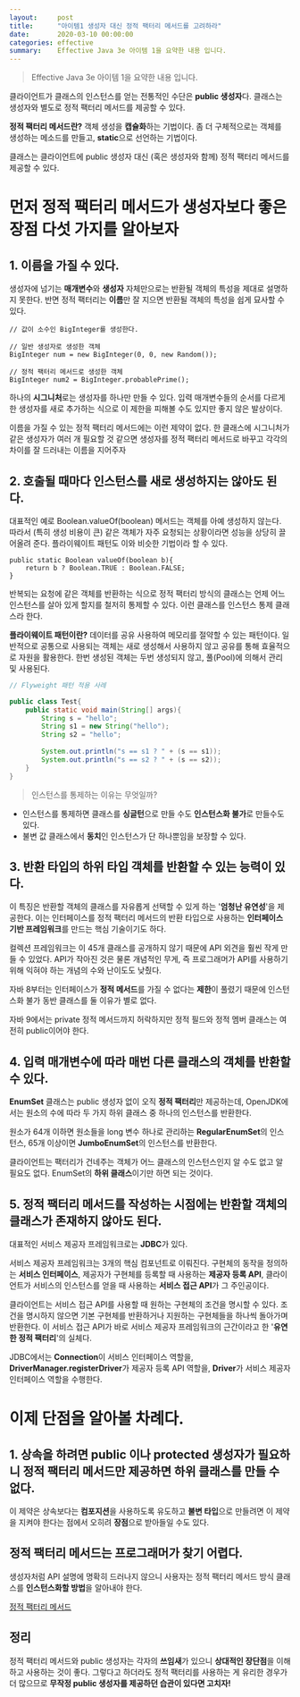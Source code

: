 ```yaml
---
layout:     post
title:      "아이템1 생성자 대신 정적 팩터리 메서드를 고려하라"
date:       2020-03-10 00:00:00
categories: effective
summary:    Effective Java 3e 아이템 1을 요약한 내용 입니다.
---
```


> Effective Java 3e 아이템 1을 요약한 내용 입니다.

클라이언트가 클래스의 인스턴스를 얻는 전통적인 수단은 **public 생성자**다. 클래스는 생성자와 별도로 정적 팩터리 메서드를 제공할 수 있다. 

**정적 팩터리 메서드란?**
객체 생성을 **캡슐화**하는 기법이다.
좀 더 구체적으로는 객체를 생성하는 메소드를 만들고, **static**으로 선언하는 기법이다.

클래스는 클라이언트에 public 생성자 대신 (혹은 생성자와 함께) 정적 팩터리 메서드를 제공할 수 있다. 

# 먼저 정적 팩터리 메서드가 생성자보다 좋은 장점 다섯 가지를 알아보자

## 1. 이름을 가질 수 있다.

생성자에 넘기는 **매개변수**와 **생성자** 자체만으로는 반환될 객체의 특성을 제대로 설명하지 못한다. 반면 정적 팩터리는 **이름**만 잘 지으면 반환될 객체의 특성을 쉽게 묘사할 수 있다. 

    // 값이 소수인 BigInteger를 생성한다. 
    
    // 일반 생성자로 생성한 객체
    BigInteger num = new BigInteger(0, 0, new Random()); 
    
    // 정적 팩터리 메서드로 생성한 객체
    BigInteger num2 = BigInteger.probablePrime(); 

하나의 **시그니처**로는 생성자를 하나만 만들 수 있다. 입력 매개변수들의 순서를 다르게 한 생성자를 새로 추가하는 식으로 이 제한을 피해볼 수도 있지만 좋지 않은 발상이다. 

이름을 가질 수 있는 정적 팩터리 메서드에는 이런 제약이 없다. 한 클래스에 시그니처가 같은 생성자가 여러 개 필요할 것 같으면 생성자를 정적 팩터리 메서드로 바꾸고 각각의 차이를 잘 드러내는 이름을 지어주자

## 2. 호출될 때마다 인스턴스를 새로 생성하지는 않아도 된다.

대표적인 예로 Boolean.valueOf(boolean) 메서드는 객체를 아예 생성하지 않는다. 따라서 (특히 생성 비용이 큰) 같은 객체가 자주 요청되는 상황이라면 성능을 상당히 끌어올려 준다. 플라이웨이트 패턴도 이와 비슷한 기법이라 할 수 있다. 

    public static Boolean valueOf(boolean b){
        return b ? Boolean.TRUE : Boolean.FALSE;
    }

반복되는 요청에 같은 객체를 반환하는 식으로 정적 팩터리 방식의 클래스는 언제 어느 인스턴스를 살아 있게 할지를 철저히 통제할 수 있다. 이런 클래스를 인스턴스 통제 클래스라 한다. 

**플라이웨이트 패턴이란?**
데이터를 공유 사용하여 메모리를 절약할 수 있는 패턴이다. 
일반적으로 공통으로 사용되는 객체는 새로 생성해서 사용하지 않고 공유를 통해 효율적으로 자원을 활용한다. 
한번 생성된 객체는 두번 생성되지 않고, 풀(Pool)에 의해서 관리 및 사용된다. 

```java
// Flyweight 패턴 적용 사례

public class Test{
    public static void main(String[] args){
        String s = "hello";
        String s1 = new String("hello");
        String s2 = "hello";
    
        System.out.println("s == s1 ? " + (s == s1));
        System.out.println("s == s2 ? " + (s == s2));
    }
}
```

> 인스턴스를 통제하는 이유는 무엇일까?

- 인스턴스를 통제하면 클래스를 **싱글턴**으로 만들 수도 **인스턴스화 불가**로 만들수도 있다.
- 불변 값 클래스에서 **동치**인 인스턴스가 단 하나뿐임을 보장할 수 있다.

## 3. 반환 타입의 하위 타입 객체를 반환할 수 있는 능력이 있다.

이 특징은 반환할 객체의 클래스를 자유롭게 선택할 수 있게 하는 '**엄청난 유연성**'을 제공한다.  이는 인터페이스를 정적 팩터리 메서드의 반환 타입으로 사용하는 **인터페이스 기반 프레임워크**를 만드는 핵심 기술이기도 하다. 

컬렉션 프레임워크는 이 45개 클래스를 공개하지 않기 때문에 API 외견을 훨씬 작게 만들 수 있었다. API가 작아진 것은 물론 개념적인 무게, 즉 프로그래머가 API를 사용하기 위해 익혀야 하는 개념의 수와 난이도도 낮췄다. 

자바 8부터는 인터페이스가 **정적 메서드**를 가질 수 없다는 **제한**이 풀렸기 때문에 인스턴스화 불가 동반 클래스를 둘 이유가 별로 없다. 

자바 9에서는 private 정적 메서드까지 허락하지만 정적 필드와 정적 멤버 클래스는 여전히 public이어야 한다. 

## 4. 입력 매개변수에 따라 매번 다른 클래스의 객체를 반환할 수 있다.

**EnumSet** 클래스는 public 생성자 없이 오직 **정적 팩터리**만 제공하는데, OpenJDK에서는 원소의 수에 따라 두 가지 하위 클래스 중 하나의 인스턴스를 반환한다. 

원소가 64개 이하면 원소들을 long 변수 하나로 관리하는 **RegularEnumSet**의 인스턴스, 65개 이상이면 **JumboEnumSet**의 인스턴스를 반환한다. 

클라이언트는 팩터리가 건네주는 객체가 어느 클래스의 인스턴스인지 알 수도 없고 알 필요도 없다. EnumSet의 **하위 클래스**이기만 하면 되는 것이다. 

## 5. 정적 팩터리 메서드를 작성하는 시점에는 반환할 객체의 클래스가 존재하지 않아도 된다.

대표적인 서비스 제공자 프레임워크로는 **JDBC**가 있다. 

서비스 제공자 프레임워크는 3개의 핵심 컴포넌트로 이뤄진다. 구현체의 동작을 정의하는 **서비스 인터페이스**, 제공자가 구현체를 등록할 때 사용하는 **제공자 등록 API**, 클라이언트가 서비스의 인스턴스를 얻을 때 사용하는 **서비스 접근 API**가 그 주인공이다. 

클라이언트는 서비스 접근 API를 사용할 때 원하는 구현체의 조건을 명시할 수 있다. 조건을 명시하지 않으면 기본 구현체를 반환하거나 지원하는 구현체들을 하나씩 돌아가며 반환한다. 이 서비스 접근 API가 바로 서비스 제공자 프레임워크의 근간이라고 한 '**유연한 정적 팩터리**'의 실체다. 

JDBC에서는 **Connection**이 서비스 인터페이스 역할을, **DriverManager.registerDriver**가 제공자 등록 API 역할을, **Driver**가 서비스 제공자 인터페이스 역할을 수행한다. 

# 이제 단점을 알아볼 차례다.

## 1. 상속을 하려면 public 이나 protected 생성자가 필요하니 정적 팩터리 메서드만 제공하면 하위 클래스를 만들 수 없다.

이 제약은 상속보다는 **컴포지션**을 사용하도록 유도하고 **불변 타입**으로 만들려면 이 제약을 지켜야 한다는 점에서 오히려 **장점**으로 받아들일 수도 있다. 

## 정적 팩터리 메서드는 프로그래머가 찾기 어렵다.

생성자처럼 API 설명에 명확히 드러나지 않으니 사용자는 정적 팩터리 메서드 방식 클래스를 **인스턴스화할 방법**을 알아내야 한다. 

[정적 팩터리 메서드](https://www.notion.so/2fe7e1dc7efb4bce8e489ebf8f2c08d5)

## 정리

정적 팩터리 메서드와 public 생성자는 각자의 **쓰임새**가 있으니 **상대적인 장단점**을 이해하고 사용하는 것이 좋다. 그렇다고 하더라도 정적 팩터리를 사용하는 게 유리한 경우가 더 많으므로 **무작정 public 생성자를 제공하던 습관이 있다면 고치자!**